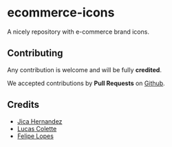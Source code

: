 # ecommerce-icons

A nicely repository with e-commerce brand icons.

## Contributing

Any contribution is welcome and will be fully **credited**.

We accepted contributions by **Pull Requests** on [Github](https://github.com/somosyampi/ecommerce-icons).

## Credits

- [Jica Hernandez](https://github.com/jicahernandez)
- [Lucas Colette](https://github.com/lucascolette)
- [Felipe Lopes](https://github.com/felops)

